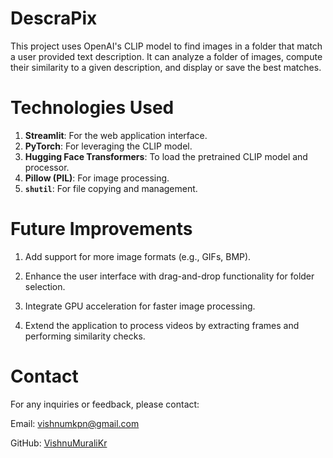 
# DescraPix

This project uses OpenAI's CLIP model to find images in a folder that match a user provided text description. It can analyze a folder of images, compute their similarity to a given description, and display or save the best matches.

# Technologies Used
1. **Streamlit**: For the web application interface.
2. **PyTorch**: For leveraging the CLIP model.
3. **Hugging Face Transformers**: To load the pretrained CLIP model and processor.
4. **Pillow (PIL)**: For image processing.
5. **```shutil```**: For file copying and management.

# Future Improvements
1. Add support for more image formats (e.g., GIFs, BMP).

2. Enhance the user interface with drag-and-drop functionality for folder selection.

3. Integrate GPU acceleration for faster image processing.

4. Extend the application to process videos by extracting frames and performing similarity checks.

# Contact
For any inquiries or feedback, please contact:

Email: vishnumkpn@gmail.com

GitHub: [VishnuMuraliKr](https://github.com/VishnuMuraliKr)
